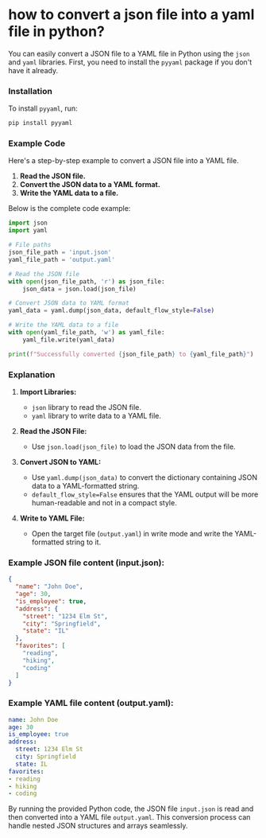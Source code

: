 # how to convert a json file into a yaml file in python?

You can easily convert a JSON file to a YAML file in Python using the `json` and `yaml` libraries. First, you need to install the `pyyaml` package if you don't have it already.

### Installation
To install `pyyaml`, run:
```sh
pip install pyyaml
```

### Example Code
Here's a step-by-step example to convert a JSON file into a YAML file.

1. **Read the JSON file.**
2. **Convert the JSON data to a YAML format.**
3. **Write the YAML data to a file.**

Below is the complete code example:

```python
import json
import yaml

# File paths
json_file_path = 'input.json'
yaml_file_path = 'output.yaml'

# Read the JSON file
with open(json_file_path, 'r') as json_file:
    json_data = json.load(json_file)

# Convert JSON data to YAML format
yaml_data = yaml.dump(json_data, default_flow_style=False)

# Write the YAML data to a file
with open(yaml_file_path, 'w') as yaml_file:
    yaml_file.write(yaml_data)

print(f"Successfully converted {json_file_path} to {yaml_file_path}")
```

### Explanation

1. **Import Libraries:**
   - `json` library to read the JSON file.
   - `yaml` library to write data to a YAML file.

2. **Read the JSON File:**
   - Use `json.load(json_file)` to load the JSON data from the file.

3. **Convert JSON to YAML:**
   - Use `yaml.dump(json_data)` to convert the dictionary containing JSON data to a YAML-formatted string.
   - `default_flow_style=False` ensures that the YAML output will be more human-readable and not in a compact style.

4. **Write to YAML File:**
   - Open the target file (`output.yaml`) in write mode and write the YAML-formatted string to it.

### Example JSON file content (input.json):
```json
{
  "name": "John Doe",
  "age": 30,
  "is_employee": true,
  "address": {
    "street": "1234 Elm St",
    "city": "Springfield",
    "state": "IL"
  },
  "favorites": [
    "reading",
    "hiking",
    "coding"
  ]
}
```

### Example YAML file content (output.yaml):
```yaml
name: John Doe
age: 30
is_employee: true
address:
  street: 1234 Elm St
  city: Springfield
  state: IL
favorites:
- reading
- hiking
- coding
```

By running the provided Python code, the JSON file `input.json` is read and then converted into a YAML file `output.yaml`. This conversion process can handle nested JSON structures and arrays seamlessly.